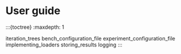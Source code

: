 # User guide

:::{toctree}
:maxdepth: 1

iteration_trees
bench_configuration_file
experiment_configuration_file
implementing_loaders
storing_results
logging
:::
